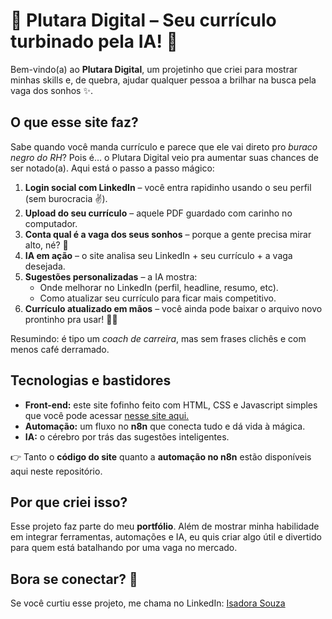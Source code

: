 # 🌟 Plutara Digital – Seu currículo turbinado pela IA! 🚀  

Bem-vindo(a) ao **Plutara Digital**, um projetinho que criei para mostrar minhas skills e, de quebra, ajudar qualquer pessoa a brilhar na busca pela vaga dos sonhos ✨.  

## O que esse site faz?  
Sabe quando você manda currículo e parece que ele vai direto pro *buraco negro do RH*? Pois é… o Plutara Digital veio pra aumentar suas chances de ser notado(a). Aqui está o passo a passo mágico:  

1. **Login social com LinkedIn** – você entra rapidinho usando o seu perfil (sem burocracia ✌️).  
2. **Upload do seu currículo** – aquele PDF guardado com carinho no computador.  
3. **Conta qual é a vaga dos seus sonhos** – porque a gente precisa mirar alto, né? 🎯  
4. **IA em ação** – o site analisa seu LinkedIn + seu currículo + a vaga desejada.  
5. **Sugestões personalizadas** – a IA mostra:  
   - Onde melhorar no LinkedIn (perfil, headline, resumo, etc).  
   - Como atualizar seu currículo para ficar mais competitivo.  
6. **Currículo atualizado em mãos** – você ainda pode baixar o arquivo novo prontinho pra usar! 📂✨  

Resumindo: é tipo um *coach de carreira*, mas sem frases clichês e com menos café derramado.  

## Tecnologias e bastidores  
- **Front-end:** este site fofinho feito com HTML, CSS e Javascript simples que você pode acessar [nesse site aqui.](https://app.plutara.digital/)  
- **Automação:** um fluxo no **n8n** que conecta tudo e dá vida à mágica.  
- **IA:** o cérebro por trás das sugestões inteligentes.  

👉 Tanto o **código do site** quanto a **automação no n8n** estão disponíveis aqui neste repositório.  

## Por que criei isso?  
Esse projeto faz parte do meu **portfólio**. Além de mostrar minha habilidade em integrar ferramentas, automações e IA, eu quis criar algo útil e divertido para quem está batalhando por uma vaga no mercado.  

## Bora se conectar? 💌  
Se você curtiu esse projeto, me chama no LinkedIn: [Isadora Souza](https://www.linkedin.com/in/souza-isadora/)  
